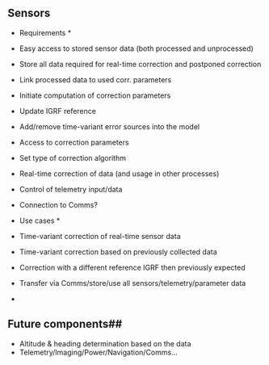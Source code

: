 

## Sensors ##

* Requirements *

* Easy access to stored sensor data (both processed and unprocessed)
* Store all data required for real-time correction and postponed correction
* Link processed data to used corr. parameters
* Initiate computation of correction parameters
* Update IGRF reference
* Add/remove time-variant error sources into the model
* Access to correction parameters
* Set type of correction algorithm
* Real-time correction of data (and usage in other processes)
* Control of telemetry input/data
* Connection to Comms?


* Use cases *

* Time-variant correction of real-time sensor data
* Time-variant correction based on previously collected data
* Correction with a different reference IGRF then previously expected
* Transfer via Comms/store/use all sensors/telemetry/parameter data
* 


## Future components##

* Altitude & heading determination based on the data
* Telemetry/Imaging/Power/Navigation/Comms...
